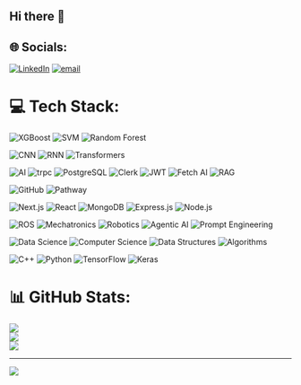 ## Hi there 👋

<!--
**mrhello291/mrhello291** is a ✨ _special_ ✨ repository because its `README.md` (this file) appears on your GitHub profile.

Here are some ideas to get you started:

- 🔭 I’m currently working on ...
- 🌱 I’m currently learning ...
- 👯 I’m looking to collaborate on ...
- 🤔 I’m looking for help with ...
- 💬 Ask me about ...
- 📫 How to reach me: ...
- 😄 Pronouns: ...
- ⚡ Fun fact: ...
-->

## 🌐 Socials:
[![LinkedIn](https://img.shields.io/badge/LinkedIn-%230077B5.svg?logo=linkedin&logoColor=white)](https://www.linkedin.com/in/asif-hoda-4312b4288/) [![email](https://img.shields.io/badge/Email-D14836?logo=gmail&logoColor=white)](mailto:hoda.asif123@gmail.com) 

# 💻 Tech Stack:
![XGBoost](https://img.shields.io/badge/XGBoost-FCA121?style=for-the-badge)
![SVM](https://img.shields.io/badge/SVM-4E4E4E?style=for-the-badge)
![Random Forest](https://img.shields.io/badge/Random_Forest-228B22?style=for-the-badge)

![CNN](https://img.shields.io/badge/CNN-FF0000?style=for-the-badge)
![RNN](https://img.shields.io/badge/RNN-00BFFF?style=for-the-badge)
![Transformers](https://img.shields.io/badge/Transformers-FFD700?style=for-the-badge)

![AI](https://img.shields.io/badge/AI-000000?style=for-the-badge)
![trpc](https://img.shields.io/badge/trpc-000000?style=for-the-badge)
![PostgreSQL](https://img.shields.io/badge/PostgreSQL-336791?style=for-the-badge&logo=postgresql&logoColor=white)
![Clerk](https://img.shields.io/badge/Clerk-3B82F6?style=for-the-badge)
![JWT](https://img.shields.io/badge/JWT-000000?style=for-the-badge)
![Fetch AI](https://img.shields.io/badge/Fetch_AI-000000?style=for-the-badge)
![RAG](https://img.shields.io/badge/RAG-000000?style=for-the-badge)

![GitHub](https://img.shields.io/badge/GitHub-181717?style=for-the-badge&logo=github&logoColor=white)
![Pathway](https://img.shields.io/badge/Pathway-FF4500?style=for-the-badge)

![Next.js](https://img.shields.io/badge/Next.js-000000?style=for-the-badge&logo=next.js&logoColor=white)
![React](https://img.shields.io/badge/React-20232A?style=for-the-badge&logo=react&logoColor=61DAFB)
![MongoDB](https://img.shields.io/badge/MongoDB-4EA94B?style=for-the-badge&logo=mongodb&logoColor=white)
![Express.js](https://img.shields.io/badge/Express.js-404D59?style=for-the-badge&logo=express&logoColor=white)
![Node.js](https://img.shields.io/badge/Node.js-339933?style=for-the-badge&logo=node.js&logoColor=white)

![ROS](https://img.shields.io/badge/ROS-22313F?style=for-the-badge)
![Mechatronics](https://img.shields.io/badge/Mechatronics-000000?style=for-the-badge)
![Robotics](https://img.shields.io/badge/Robotics-000000?style=for-the-badge)
![Agentic AI](https://img.shields.io/badge/Agentic_AI-000000?style=for-the-badge)
![Prompt Engineering](https://img.shields.io/badge/Prompt_Engineering-000000?style=for-the-badge)

![Data Science](https://img.shields.io/badge/Data_Science-000000?style=for-the-badge)
![Computer Science](https://img.shields.io/badge/Computer_Science-000000?style=for-the-badge)
![Data Structures](https://img.shields.io/badge/Data_Structures-000000?style=for-the-badge)
![Algorithms](https://img.shields.io/badge/Algorithms-000000?style=for-the-badge)

![C++](https://img.shields.io/badge/C++-00599C?style=for-the-badge&logo=c%2B%2B&logoColor=white)
![Python](https://img.shields.io/badge/Python-3670A0?style=for-the-badge&logo=python&logoColor=ffdd54)
![TensorFlow](https://img.shields.io/badge/TensorFlow-FF6F00?style=for-the-badge&logo=tensorflow&logoColor=white)
![Keras](https://img.shields.io/badge/Keras-D00000?style=for-the-badge&logo=keras&logoColor=white)

# 📊 GitHub Stats:
![](https://github-readme-stats.vercel.app/api?username=mrhello291&theme=dark&hide_border=false&include_all_commits=false&count_private=false)<br/>
![](https://github-readme-streak-stats.herokuapp.com/?username=mrhello291&theme=dark&hide_border=false)<br/>
![](https://github-readme-stats.vercel.app/api/top-langs/?username=mrhello291&theme=dark&hide_border=false&include_all_commits=false&count_private=false&layout=compact)

---
[![](https://visitcount.itsvg.in/api?id=mrhello291&icon=0&color=0)](https://visitcount.itsvg.in)
